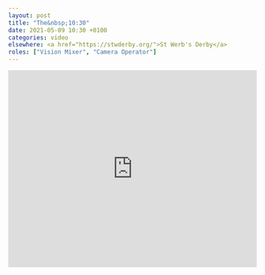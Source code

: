 ```yaml
---
layout: post
title: "The&nbsp;10:30"
date: 2021-05-09 10:30 +0100
categories: video
elsewhere: <a href="https://stwderby.org/">St Werb's Derby</a>
roles: ["Vision Mixer", "Camera Operator"]
---
```


<iframe width="100%" height="400em" src="https://www.youtube.com/embed/Tw75ao0GKSE" frameborder="0" allow="accelerometer; autoplay; clipboard-write; encrypted-media; gyroscope; picture-in-picture" allowfullscreen></iframe>

